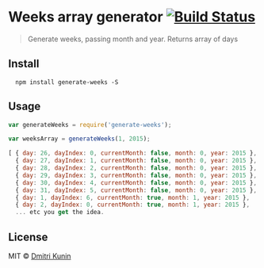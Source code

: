 # Weeks array generator [![Build Status](https://travis-ci.org/DKunin/generate-weeks.svg?branch=master)](https://travis-ci.org/DKunin/generate-weeks)

> Generate weeks, passing month and year. Returns array of days


## Install

```
  npm install generate-weeks -S

```


## Usage

```js
var generateWeeks = require('generate-weeks');

var weeksArray = generateWeeks(1, 2015);

[ { day: 26, dayIndex: 0, currentMonth: false, month: 0, year: 2015 },
  { day: 27, dayIndex: 1, currentMonth: false, month: 0, year: 2015 },
  { day: 28, dayIndex: 2, currentMonth: false, month: 0, year: 2015 },
  { day: 29, dayIndex: 3, currentMonth: false, month: 0, year: 2015 },
  { day: 30, dayIndex: 4, currentMonth: false, month: 0, year: 2015 },
  { day: 31, dayIndex: 5, currentMonth: false, month: 0, year: 2015 },
  { day: 1, dayIndex: 6, currentMonth: true, month: 1, year: 2015 },
  { day: 2, dayIndex: 0, currentMonth: true, month: 1, year: 2015 },
  ... etc you get the idea.

```

## License

MIT © [Dmitri Kunin](http://dkun.in)

